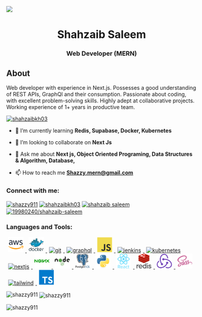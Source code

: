 ![](https://visitcount.itsvg.in/api?id=ShahzaibSaleem&icon=0&color=6A5ACD)
<h1 align="center">Shahzaib Saleem</h1>
<h3 align="center">Web Developer (MERN)</h3>

<h2>About </h2>
<p>Web developer with experience in Next.js. Possesses a good understanding of REST APIs, GraphQl and their consumption. Passionate about coding, with excellent problem-solving skills. Highly adept at collaborative projects.
Working experience of 1+ years in productive team.</p>
<p align="left"> <a href="https://twitter.com/shahzaibkh03" target="blank"><img src="https://img.shields.io/twitter/follow/shahzaibkh03?logo=twitter&style=for-the-badge" alt="shahzaibkh03" /></a> </p>

- 🌱 I’m currently learning **Redis, Supabase, Docker, Kubernetes**

- 👯 I’m looking to collaborate on **Next Js**

- 💬 Ask me about **Next js, Object Oriented Programing, Data Structures & Algorithm, Database,**

- 📫 How to reach me **Shazzy.mern@gmail.com**



<h3 align="left">Connect with me:</h3>
<p align="left">
<a href="https://codepen.io/shazzy911" target="blank"><img align="center" src="https://raw.githubusercontent.com/rahuldkjain/github-profile-readme-generator/master/src/images/icons/Social/codepen.svg" alt="shazzy911" height="30" width="40" /></a>
<a href="https://x.com/ShazzyMern" target="blank"><img align="center" src="https://raw.githubusercontent.com/rahuldkjain/github-profile-readme-generator/master/src/images/icons/Social/twitter.svg" alt="shahzaibkh03" height="30" width="40" /></a>
<a href="https://www.linkedin.com/in/shahzaib-saleem-shazzy/" target="blank"><img align="center" src="https://raw.githubusercontent.com/rahuldkjain/github-profile-readme-generator/master/src/images/icons/Social/linked-in-alt.svg" alt="shahzaib saleem" height="30" width="40" /></a>
<a href="https://stackoverflow.com/users/19980240/shahzaib-saleem" target="blank"><img align="center" src="https://raw.githubusercontent.com/rahuldkjain/github-profile-readme-generator/master/src/images/icons/Social/stack-overflow.svg" alt="19980240/shahzaib-saleem" height="30" width="40" /></a>
</p>

<h3 align="left">Languages and Tools:</h3>

  <p align="left">
  <a href="https://aws.amazon.com" target="_blank" rel="noreferrer"> <img src="https://raw.githubusercontent.com/devicons/devicon/master/icons/amazonwebservices/amazonwebservices-original-wordmark.svg" alt="aws" width="40" height="40" style="margin: 0 5px;"/> </a>
  <a href="https://www.docker.com/" target="_blank" rel="noreferrer"> <img src="https://raw.githubusercontent.com/devicons/devicon/master/icons/docker/docker-original-wordmark.svg" alt="docker" width="40" height="40" style="margin: 0 5px;"/> </a>
  <a href="https://git-scm.com/" target="_blank" rel="noreferrer"> <img src="https://www.vectorlogo.zone/logos/git-scm/git-scm-icon.svg" alt="git" width="40" height="40" style="margin: 0 5px;"/> </a>
  <a href="https://graphql.org" target="_blank" rel="noreferrer"> <img src="https://www.vectorlogo.zone/logos/graphql/graphql-icon.svg" alt="graphql" width="40" height="40" style="margin: 0 5px;"/> </a>
  <a href="https://developer.mozilla.org/en-US/docs/Web/JavaScript" target="_blank" rel="noreferrer"> <img src="https://raw.githubusercontent.com/devicons/devicon/master/icons/javascript/javascript-original.svg" alt="javascript" width="40" height="40" style="margin: 0 5px;"/> </a>
  <a href="https://www.jenkins.io" target="_blank" rel="noreferrer"> <img src="https://www.vectorlogo.zone/logos/jenkins/jenkins-icon.svg" alt="jenkins" width="40" height="40" style="margin: 0 5px;"/> </a>
  <a href="https://kubernetes.io" target="_blank" rel="noreferrer"> <img src="https://www.vectorlogo.zone/logos/kubernetes/kubernetes-icon.svg" alt="kubernetes" width="40" height="40" style="margin: 0 5px;"/> </a>
  <a href="https://nextjs.org/" target="_blank" rel="noreferrer"> <img src="https://cdn.worldvectorlogo.com/logos/nextjs-2.svg" alt="nextjs" width="40" height="40" style="margin: 0 5px;"/> </a>
  <a href="https://www.nginx.com" target="_blank" rel="noreferrer"> <img src="https://raw.githubusercontent.com/devicons/devicon/master/icons/nginx/nginx-original.svg" alt="nginx" width="40" height="40" style="margin: 0 5px;"/> </a>
  <a href="https://nodejs.org" target="_blank" rel="noreferrer"> <img src="https://raw.githubusercontent.com/devicons/devicon/master/icons/nodejs/nodejs-original-wordmark.svg" alt="nodejs" width="40" height="40" style="margin: 0 5px;"/> </a>
  <a href="https://www.postgresql.org" target="_blank" rel="noreferrer"> <img src="https://raw.githubusercontent.com/devicons/devicon/master/icons/postgresql/postgresql-original-wordmark.svg" alt="postgresql" width="40" height="40" style="margin: 0 5px;"/> </a>
  <a href="https://www.python.org" target="_blank" rel="noreferrer"> <img src="https://raw.githubusercontent.com/devicons/devicon/master/icons/python/python-original.svg" alt="python" width="40" height="40" style="margin: 0 5px;"/> </a>
  <a href="https://reactjs.org/" target="_blank" rel="noreferrer"> <img src="https://raw.githubusercontent.com/devicons/devicon/master/icons/react/react-original-wordmark.svg" alt="react" width="40" height="40" style="margin: 0 5px;"/> </a>
  <a href="https://redis.io" target="_blank" rel="noreferrer"> <img src="https://raw.githubusercontent.com/devicons/devicon/master/icons/redis/redis-original-wordmark.svg" alt="redis" width="40" height="40" style="margin: 0 5px;"/> </a>
  <a href="https://redux.js.org" target="_blank" rel="noreferrer"> <img src="https://raw.githubusercontent.com/devicons/devicon/master/icons/redux/redux-original.svg" alt="redux" width="40" height="40" style="margin: 0 5px;"/> </a>
  <a href="https://sass-lang.com" target="_blank" rel="noreferrer"> <img src="https://raw.githubusercontent.com/devicons/devicon/master/icons/sass/sass-original.svg" alt="sass" width="40" height="40" style="margin: 0 5px;"/> </a>
  <a href="https://tailwindcss.com/" target="_blank" rel="noreferrer"> <img src="https://www.vectorlogo.zone/logos/tailwindcss/tailwindcss-icon.svg" alt="tailwind" width="40" height="40" style="margin: 0 5px;"/> </a>
  <a href="https://www.typescriptlang.org/" target="_blank" rel="noreferrer"> <img src="https://raw.githubusercontent.com/devicons/devicon/master/icons/typescript/typescript-original.svg" alt="typescript" width="40" height="40" style="margin: 0 5px;"/> </a>
</p>
                    
<p><img align="left" src="https://github-readme-stats.vercel.app/api/top-langs?username=shazzy911&show_icons=true&locale=en&layout=compact" alt="shazzy911" /></p>

<p>&nbsp;<img align="center" src="https://github-readme-stats.vercel.app/api?username=shazzy911&show_icons=true&locale=en" alt="shazzy911" /></p>

<p><img align="center" src="https://github-readme-streak-stats.herokuapp.com/?user=shazzy911&" alt="shazzy911" /></p>


